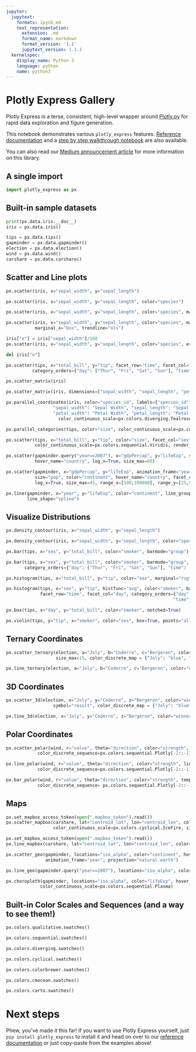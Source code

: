 ```yaml
---
jupyter:
  jupytext:
    formats: ipynb,md
    text_representation:
      extension: .md
      format_name: markdown
      format_version: '1.1'
      jupytext_version: 1.1.1
  kernelspec:
    display_name: Python 3
    language: python
    name: python3
---
```


# Plotly Express Gallery

Plotly Express is a terse, consistent, high-level wrapper around [Plotly.py](https://plot.ly/python) for rapid data exploration and figure generation.

This notebook demonstrates various `plotly_express` features. [Reference documentation](https://plotly.github.io/plotly_express/plotly_express/) and a [step by step walkthrough notebook](https://nbviewer.jupyter.org/github/plotly/plotly_express/blob/gh-pages/walkthrough.ipynb) are also available.

You can also read our [Medium announcement article](https://medium.com/@plotlygraphs/introducing-plotly-express-808df010143d) for more information on this library.

## A single import

```python
import plotly_express as px
```

## Built-in sample datasets

```python
print(px.data.iris.__doc__)
iris = px.data.iris()
```

```python
tips = px.data.tips()
gapminder = px.data.gapminder()
election = px.data.election()
wind = px.data.wind()
carshare = px.data.carshare()
```

## Scatter and Line plots

```python
px.scatter(iris, x="sepal_width", y="sepal_length")
```

```python
px.scatter(iris, x="sepal_width", y="sepal_length", color="species")
```

```python
px.scatter(iris, x="sepal_width", y="sepal_length", color="species", marginal_y="rug", marginal_x="histogram")
```

```python
px.scatter(iris, x="sepal_width", y="sepal_length", color="species", marginal_y="violin",
           marginal_x="box", trendline="ols")
```

```python
iris["e"] = iris["sepal_width"]/100
px.scatter(iris, x="sepal_width", y="sepal_length", color="species", error_x="e", error_y="e")
```

```python
del iris["e"]
```

```python
px.scatter(tips, x="total_bill", y="tip", facet_row="time", facet_col="day", color="smoker", trendline="ols",
          category_orders={"day": ["Thur", "Fri", "Sat", "Sun"], "time": ["Lunch", "Dinner"]})
```

```python
px.scatter_matrix(iris)
```

```python
px.scatter_matrix(iris, dimensions=["sepal_width", "sepal_length", "petal_width", "petal_length"], color="species")
```

```python
px.parallel_coordinates(iris, color="species_id", labels={"species_id": "Species",
                  "sepal_width": "Sepal Width", "sepal_length": "Sepal Length",
                  "petal_width": "Petal Width", "petal_length": "Petal Length", },
                    color_continuous_scale=px.colors.diverging.Tealrose, color_continuous_midpoint=2)
```

```python
px.parallel_categories(tips, color="size", color_continuous_scale=px.colors.sequential.Inferno)
```

```python
px.scatter(tips, x="total_bill", y="tip", color="size", facet_col="sex",
           color_continuous_scale=px.colors.sequential.Viridis, render_mode="webgl")
```

```python
px.scatter(gapminder.query("year==2007"), x="gdpPercap", y="lifeExp", size="pop", color="continent",
           hover_name="country", log_x=True, size_max=60)
```

```python
px.scatter(gapminder, x="gdpPercap", y="lifeExp", animation_frame="year", animation_group="country",
           size="pop", color="continent", hover_name="country", facet_col="continent",
           log_x=True, size_max=45, range_x=[100,100000], range_y=[25,90])
```

```python
px.line(gapminder, x="year", y="lifeExp", color="continent", line_group="country", hover_name="country",
        line_shape="spline")
```

## Visualize Distributions

```python
px.density_contour(iris, x="sepal_width", y="sepal_length")
```

```python
px.density_contour(iris, x="sepal_width", y="sepal_length", color="species", marginal_x="rug", marginal_y="histogram")
```

```python
px.bar(tips, x="sex", y="total_bill", color="smoker", barmode="group")
```

```python
px.bar(tips, x="sex", y="total_bill", color="smoker", barmode="group", facet_row="time", facet_col="day",
       category_orders={"day": ["Thur", "Fri", "Sat", "Sun"], "time": ["Lunch", "Dinner"]})
```

```python
px.histogram(tips, x="total_bill", y="tip", color="sex", marginal="rug", hover_data=tips.columns)
```

```python
px.histogram(tips, x="sex", y="tip", histfunc="avg", color="smoker", barmode="group",
             facet_row="time", facet_col="day", category_orders={"day": ["Thur", "Fri", "Sat", "Sun"],
                                                                "time": ["Lunch", "Dinner"]})
```

```python
px.box(tips, x="day", y="total_bill", color="smoker", notched=True)
```

```python
px.violin(tips, y="tip", x="smoker", color="sex", box=True, points="all", hover_data=tips.columns)
```

## Ternary Coordinates

```python
px.scatter_ternary(election, a="Joly", b="Coderre", c="Bergeron", color="winner", size="total", hover_name="district",
                   size_max=15, color_discrete_map = {"Joly": "blue", "Bergeron": "green", "Coderre":"red"} )
```

```python
px.line_ternary(election, a="Joly", b="Coderre", c="Bergeron", color="winner", line_dash="winner")
```

## 3D Coordinates

```python
px.scatter_3d(election, x="Joly", y="Coderre", z="Bergeron", color="winner", size="total", hover_name="district",
                  symbol="result", color_discrete_map = {"Joly": "blue", "Bergeron": "green", "Coderre":"red"})
```

```python
px.line_3d(election, x="Joly", y="Coderre", z="Bergeron", color="winner", line_dash="winner")
```

## Polar Coordinates

```python
px.scatter_polar(wind, r="value", theta="direction", color="strength", symbol="strength",
            color_discrete_sequence=px.colors.sequential.Plotly[-2::-1])
```

```python
px.line_polar(wind, r="value", theta="direction", color="strength", line_close=True,
            color_discrete_sequence=px.colors.sequential.Plotly[-2::-1])
```

```python
px.bar_polar(wind, r="value", theta="direction", color="strength", template="plotly_dark",
            color_discrete_sequence= px.colors.sequential.Plotly[-2::-1])
```

## Maps

```python
px.set_mapbox_access_token(open(".mapbox_token").read())
px.scatter_mapbox(carshare, lat="centroid_lat", lon="centroid_lon", color="peak_hour", size="car_hours",
                  color_continuous_scale=px.colors.cyclical.IceFire, size_max=15, zoom=10)
```

```python
px.set_mapbox_access_token(open(".mapbox_token").read())
px.line_mapbox(carshare, lat="centroid_lat", lon="centroid_lon", color="peak_hour")
```

```python
px.scatter_geo(gapminder, locations="iso_alpha", color="continent", hover_name="country", size="pop",
               animation_frame="year", projection="natural earth")
```

```python
px.line_geo(gapminder.query("year==2007"), locations="iso_alpha", color="continent", projection="orthographic")
```

```python
px.choropleth(gapminder, locations="iso_alpha", color="lifeExp", hover_name="country", animation_frame="year",
             color_continuous_scale=px.colors.sequential.Plasma)
```

## Built-in Color Scales and Sequences (and a way to see them!)

```python
px.colors.qualitative.swatches()
```

```python
px.colors.sequential.swatches()
```

```python
px.colors.diverging.swatches()
```

```python
px.colors.cyclical.swatches()
```

```python
px.colors.colorbrewer.swatches()
```

```python
px.colors.cmocean.swatches()
```

```python
px.colors.carto.swatches()
```

# Next steps

Phew, you've made it this far! If you want to use Plotly Express yourself, just `pip install plotly_express` to install it and head on over to our [reference documentation](https://plotly.github.io/plotly_express/plotly_express/) or just copy-paste from the examples above!
